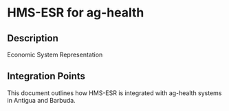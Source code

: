 # HMS-ESR for ag-health

## Description

Economic System Representation

## Integration Points

This document outlines how HMS-ESR is integrated with ag-health systems in Antigua and Barbuda.
